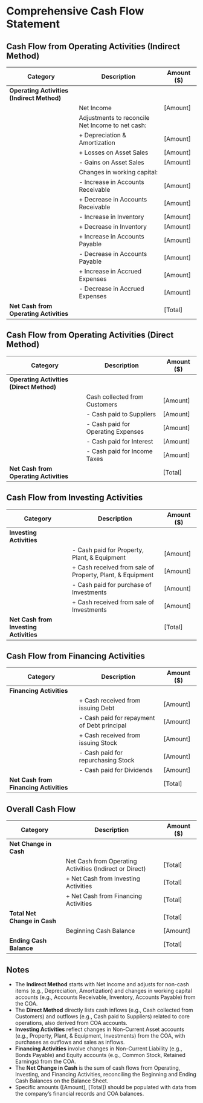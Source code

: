 # Comprehensive Cash Flow Statement

## Cash Flow from Operating Activities (Indirect Method)

| **Category** | **Description** | **Amount ($)** |
| --- | --- | --- |
| **Operating Activities (Indirect Method)** |  |  |
|  | Net Income | \[Amount\] |
|  | Adjustments to reconcile Net Income to net cash: |  |
|  | \+ Depreciation & Amortization | \[Amount\] |
|  | \+ Losses on Asset Sales | \[Amount\] |
|  | \- Gains on Asset Sales | \[Amount\] |
|  | Changes in working capital: |  |
|  | \- Increase in Accounts Receivable | \[Amount\] |
|  | \+ Decrease in Accounts Receivable | \[Amount\] |
|  | \- Increase in Inventory | \[Amount\] |
|  | \+ Decrease in Inventory | \[Amount\] |
|  | \+ Increase in Accounts Payable | \[Amount\] |
|  | \- Decrease in Accounts Payable | \[Amount\] |
|  | \+ Increase in Accrued Expenses | \[Amount\] |
|  | \- Decrease in Accrued Expenses | \[Amount\] |
| **Net Cash from Operating Activities** |  | \[Total\] |

## Cash Flow from Operating Activities (Direct Method)

| **Category** | **Description** | **Amount ($)** |
| --- | --- | --- |
| **Operating Activities (Direct Method)** |  |  |
|  | Cash collected from Customers | \[Amount\] |
|  | \- Cash paid to Suppliers | \[Amount\] |
|  | \- Cash paid for Operating Expenses | \[Amount\] |
|  | \- Cash paid for Interest | \[Amount\] |
|  | \- Cash paid for Income Taxes | \[Amount\] |
| **Net Cash from Operating Activities** |  | \[Total\] |

## Cash Flow from Investing Activities

| **Category** | **Description** | **Amount ($)** |
| --- | --- | --- |
| **Investing Activities** |  |  |
|  | \- Cash paid for Property, Plant, & Equipment | \[Amount\] |
|  | \+ Cash received from sale of Property, Plant, & Equipment | \[Amount\] |
|  | \- Cash paid for purchase of Investments | \[Amount\] |
|  | \+ Cash received from sale of Investments | \[Amount\] |
| **Net Cash from Investing Activities** |  | \[Total\] |

## Cash Flow from Financing Activities

| **Category** | **Description** | **Amount ($)** |
| --- | --- | --- |
| **Financing Activities** |  |  |
|  | \+ Cash received from issuing Debt | \[Amount\] |
|  | \- Cash paid for repayment of Debt principal | \[Amount\] |
|  | \+ Cash received from issuing Stock | \[Amount\] |
|  | \- Cash paid for repurchasing Stock | \[Amount\] |
|  | \- Cash paid for Dividends | \[Amount\] |
| **Net Cash from Financing Activities** |  | \[Total\] |

## Overall Cash Flow

| **Category** | **Description** | **Amount ($)** |
| --- | --- | --- |
| **Net Change in Cash** |  |  |
|  | Net Cash from Operating Activities (Indirect or Direct) | \[Total\] |
|  | \+ Net Cash from Investing Activities | \[Total\] |
|  | \+ Net Cash from Financing Activities | \[Total\] |
| **Total Net Change in Cash** |  | \[Total\] |
|  | Beginning Cash Balance | \[Amount\] |
| **Ending Cash Balance** |  | \[Total\] |

## Notes

- The **Indirect Method** starts with Net Income and adjusts for non-cash items (e.g., Depreciation, Amortization) and changes in working capital accounts (e.g., Accounts Receivable, Inventory, Accounts Payable) from the COA.
- The **Direct Method** directly lists cash inflows (e.g., Cash collected from Customers) and outflows (e.g., Cash paid to Suppliers) related to core operations, also derived from COA accounts.
- **Investing Activities** reflect changes in Non-Current Asset accounts (e.g., Property, Plant, & Equipment, Investments) from the COA, with purchases as outflows and sales as inflows.
- **Financing Activities** involve changes in Non-Current Liability (e.g., Bonds Payable) and Equity accounts (e.g., Common Stock, Retained Earnings) from the COA.
- The **Net Change in Cash** is the sum of cash flows from Operating, Investing, and Financing Activities, reconciling the Beginning and Ending Cash Balances on the Balance Sheet.
- Specific amounts (\[Amount\], \[Total\]) should be populated with data from the company’s financial records and COA balances.
